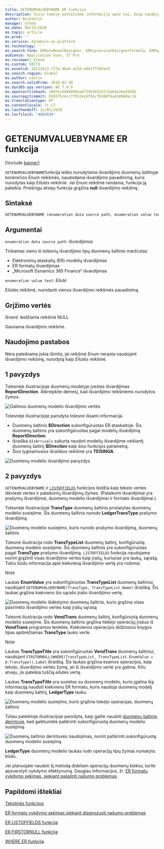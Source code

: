 ```yaml
---
title: GETENUMVALUEBYNAME ER funkcija
description: Šioje temoje pateikiama informacija apie tai, kaip naudojama GETENUMVALUEBYNAME elektroninių ataskaitų (ER) funkcija.
author: NickSelin
manager: kfend
ms.date: 09/23/2020
ms.topic: article
ms.prod: ''
ms.service: dynamics-ax-platform
ms.technology: ''
ms.search.form: ERDataModelDesigner, ERExpressionDesignerFormula, ERMappedFormatDesigner, ERModelMappingDesigner
audience: Application User, IT Pro
ms.reviewer: kfend
ms.custom: 58771
ms.assetid: 24223e13-727a-4be6-a22d-4d427f504ac9
ms.search.region: Global
ms.author: nselin
ms.search.validFrom: 2016-02-28
ms.dyn365.ops.version: AX 7.0.0
ms.openlocfilehash: 29d7ec6498090ea47259303237c5a64a26e4926b
ms.sourcegitcommit: 659375c4cc7f5524cbf91cf6160f6a410960ac16
ms.translationtype: HT
ms.contentlocale: lt-LT
ms.lasthandoff: 12/05/2020
ms.locfileid: "4685936"
---
```

# <a name="getenumvaluebyname-er-function"></a>GETENUMVALUEBYNAME ER funkcija

[!include [banner](../includes/banner.md)]

`GETENUMVALUEBYNAME`funkcija ieško nurodytame išvardijimo duomenų šaltinyje konkrečios *Enum* reikšmės, naudodama išvardijimo pavadinimą, kuris nurodytas kaip *Eilutės* reikšmė. Jei *Enum* reikšmė randama, funkcija ją pateikia. Priešingu atveju funkcija grąžina **null** išvardijimo reikšmę.

## <a name="syntax"></a>Sintaksė

```vb
GETENUMVALUEBYNAME (enumeration data source path, enumeration value text)
```

## <a name="arguments"></a>Argumentai

`enumeration data source path`: *Išvardijimas*

Tinkamas vieno iš tolesnių išvardijimo tipų duomenų šaltinio maršrutas:

- Elektroninių ataskaitų (ER) modelių išvardijimas
- ER formatų išvardijimas
- „Microsoft Dynamics 365 Finance“ išvardijimas

`enumeration value text`: *Eilutė*

Eilutės reikšmė, nurodanti vienos išvardijimo reikšmės pavadinimą.

## <a name="return-values"></a>Grįžimo vertės

*Išvard.* leidžiama reikšmė NULL

Gaunama išvardijimo reikšmė.

## <a name="usage-notes"></a>Naudojimo pastabos

Nėra pateikiama jokia išimtis, jei reikšmė *Enum* nerasta naudojant išvardijimo reikšmę, nurodytą kaip *Eilutės* reikšmė.

## <a name="example-1"></a>1 pavyzdys

Tolesnėje iliustracijoje duomenų modelyje įvestas išvardijimas **ReportDirection**. Atkreipkite dėmesį, kad išvardijimo reikšmėms nurodytos žymos.

![Galimos duomenų modelio išvardijimo vertės](./media/ER-data-model-enumeration-values.PNG)

Tolesnėje iliustracijoje parodyta tolesnė išsami informacija.

- Duomenų šaltinis **$Direction** sukonfigūruotas ER ataskaitoje. Šis duomenų šaltinis yra sukonfigūruotas pagal modelių išvardijimą **ReportDirection**.
- Išraiška `$IsArrivals` sukurta naudoti modelių išvardijime veikiantį duomenų šaltinį **$Direction** kaip šios funkcijos parametrą.
- Šios lyginamosios išraiškos reikšmė yra **TEISINGA**.

![Duomenų modelio išvardijimo pavyzdys](./media/ER-data-model-enumeration-usage.PNG)

## <a name="example-2"></a>2 pavyzdys

`GETENUMVALUEBYNAME` ir [`LISTOFFIELDS`](er-functions-list-listoffields.md) funkcijos leidžia kaip teksto vertes iškviesti vertes ir palaikomų išvardijimų žymes. (Palaikomi išvardijimai yra prašymų išvardijimai, duomenų modelio išvardijimai ir formato išvardijimai.)

Tolesnėje iliustracijoje **TransType** duomenų šaltinis pristatytas duomenų modelio susiejime. Šis duomenų šaltinis nurodo **LedgerTransType** prašymo išvardijimą.

![Duomenų modelio susiejimo, kuris nurodo prašymo išvardijimą, duomenų šaltinis](./media/er-functions-text-getenumvaluebyname-example2-1.png)

Tolesnė iliustracija rodo **TransTypeList** duomenų šaltinį, konfigūruotą duomenų modelio susiejime. Šis duomenų šaltinis yra sukonfigūruotas pagal **TransType** prašymo išvardijimą. `LISTOFFIELDS` funkcija naudojama norint grąžinti visas išvardijimo vertes kaip įrašų, kuriuose yra laukų, sąrašą. Tokiu būdu informacija apie kiekvieną išvardijimo vertę yra rodoma.

> [!NOTE]
> Laukas **EnumValue** yra sukonfigūruotas **TransTypeList** duomenų šaltiniui, naudojant `GETENUMVALUEBYNAME(TransType, TransTypeList.Name)` išraišką. Šis laukas grąžina kiekvieno šio sąrašo įrašo išvardijimo vertę.

![Duomenų modelio išdėstymo duomenų šaltinis, kuris grąžina visas pasirinkto išvardijimo vertes kaip įrašų sąrašą](./media/er-functions-text-getenumvaluebyname-example2-2.png)

Tolesnė iliustracija rodo **VendTrans** duomenų šaltinį, konfigūruotą duomenų modelio susiejime. Šis duomenų šaltinis grąžina tiekėjo operacijų įrašus iš **VendTrans** programos lentelės. Kiekvienos operacijos didžiosios knygos tipas apibrėžiamas **TransType** lauko verte.

> [!NOTE]
> Laukas **TransTypeTitle** yra sukonfigūruotas **VendTrans** duomenų šaltiniui, naudojant `FIRSTORNULL(WHERE(TransTypeList, TransTypeList.EnumValue = @.TransType)).Label` išraišką. Šis laukas grąžina esamos operacijos, kaip teksto, išvardijimo vertės žymę, jei ši išvardijimo vertė yra galima. Kitu atveju, jis pateikia tuščią eilutės vertę.
>
> Laukas **TransTypeTitle** yra susietas su duomenų modelio, kuris įgalina šią informaciją naudoti kiekvienu ER formatu, kuris naudoja duomenų modelį kaip duomenų šaltinį, **LedgerType** lauku.

![Duomenų modelio susiejimo, kuris grąžina tiekėjo operacijas, duomenų šaltinis](./media/er-functions-text-getenumvaluebyname-example2-3.png)

Toliau pateiktoje iliustracijoje parodyta, kaip galite naudoti [duomenų šaltinio derintuvę](er-debug-data-sources.md), kad galėtumėte patikrinti sukonfigūruotą duomenų modelio susiejimą.

![Duomenų šaltinio derintuvės naudojimas, norint patikrinti sukonfigūruotą duomenų modelio susiejimą](./media/er-functions-text-getenumvaluebyname-example2-4.gif)

**LedgerType** duomenų modelio laukas rodo operacijų tipų žymas numatytu būdu.

Jei planuojate naudoti šį metodą dideliam operacijų duomenų kiekiui, turite apsvarstyti vykdymo efektyvumą. Daugiau informacijos, žr. [ER formatų vykdymo sekimas, siekiant pašalinti našumo problemas](trace-execution-er-troubleshoot-perf.md).

## <a name="additional-resources"></a>Papildomi ištekliai

[Tekstinės funkcijos](er-functions-category-text.md)

[ER formatų vykdymo sekimas siekiant diagnozuoti našumo problemas](trace-execution-er-troubleshoot-perf.md)

[ER LISTOFFIELDS funkcija](er-functions-list-listoffields.md)

[ER FIRSTORNULL funkcija](er-functions-list-firstornull.md)

[WHERE ER funkcija](er-functions-list-where.md)
